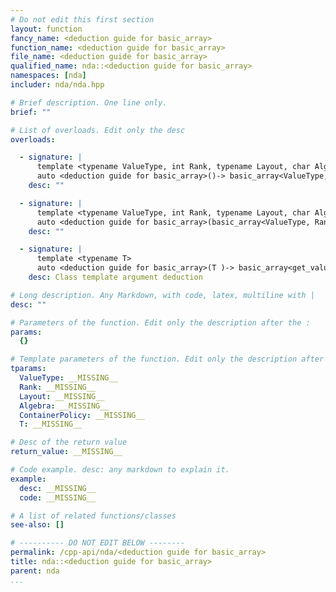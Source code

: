 ```yaml
---
# Do not edit this first section
layout: function
fancy_name: <deduction guide for basic_array>
function_name: <deduction guide for basic_array>
file_name: <deduction guide for basic_array>
qualified_name: nda::<deduction guide for basic_array>
namespaces: [nda]
includer: nda/nda.hpp

# Brief description. One line only.
brief: ""

# List of overloads. Edit only the desc
overloads:

  - signature: |
      template <typename ValueType, int Rank, typename Layout, char Algebra, typename ContainerPolicy>
      auto <deduction guide for basic_array>()-> basic_array<ValueType, Rank, Layout, Algebra, ContainerPolicy>
    desc: ""

  - signature: |
      template <typename ValueType, int Rank, typename Layout, char Algebra, typename ContainerPolicy>
      auto <deduction guide for basic_array>(basic_array<ValueType, Rank, Layout, Algebra, ContainerPolicy> )-> basic_array<ValueType, Rank, Layout, Algebra, ContainerPolicy>
    desc: ""

  - signature: |
      template <typename T>
      auto <deduction guide for basic_array>(T )-> basic_array<get_value_t<std::decay_t<T> >, get_rank<std::decay_t<T> >, struct nda::C_layout, 'A', struct nda::heap>
    desc: Class template argument deduction

# Long description. Any Markdown, with code, latex, multiline with |
desc: ""

# Parameters of the function. Edit only the description after the :
params:
  {}

# Template parameters of the function. Edit only the description after the :
tparams:
  ValueType: __MISSING__
  Rank: __MISSING__
  Layout: __MISSING__
  Algebra: __MISSING__
  ContainerPolicy: __MISSING__
  T: __MISSING__

# Desc of the return value
return_value: __MISSING__

# Code example. desc: any markdown to explain it.
example:
  desc: __MISSING__
  code: __MISSING__

# A list of related functions/classes
see-also: []

# ---------- DO NOT EDIT BELOW --------
permalink: /cpp-api/nda/<deduction guide for basic_array>
title: nda::<deduction guide for basic_array>
parent: nda
...
```



